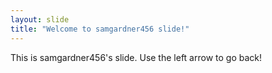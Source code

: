 ```yaml
---
layout: slide
title: "Welcome to samgardner456 slide!"
---
```

This is samgardner456's slide.
Use the left arrow to go back!
